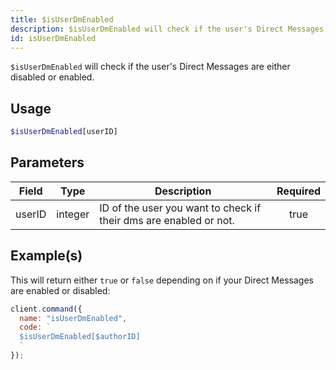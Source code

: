 ```yaml
---
title: $isUserDmEnabled
description: $isUserDmEnabled will check if the user's Direct Messages are either disabled or enabled.
id: isUserDmEnabled
---
```


`$isUserDmEnabled` will check if the user's Direct Messages are either disabled or enabled.

## Usage

```php
$isUserDmEnabled[userID]
```

## Parameters

| Field  | Type    | Description                                                       | Required |
| ------ | ------- | ----------------------------------------------------------------- | :------: |
| userID | integer | ID of the user you want to check if their dms are enabled or not. |   true   |

## Example(s)

This will return either `true` or `false` depending on if your Direct Messages are enabled or disabled:

```javascript
client.command({
  name: "isUserDmEnabled",
  code: `
  $isUserDmEnabled[$authorID]
  `
});
```
